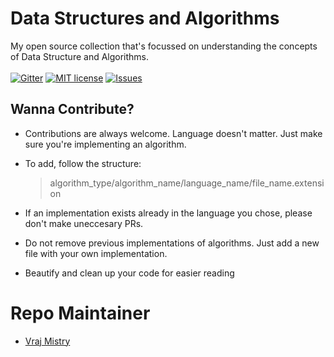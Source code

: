 # Data Structures and Algorithms 
My open source collection that's focussed on understanding the concepts of Data Structure and Algorithms.
<br><br>
[![Gitter](https://badges.gitter.im/VPM-solutions/community.svg)](https://gitter.im/VPM-solutions/community?utm_source=badge&utm_medium=badge&utm_campaign=pr-badge)
[![MIT license](http://img.shields.io/badge/license-MIT-brightgreen.svg)](http://opensource.org/licenses/MIT)
[![Issues](http://img.shields.io/github/issues/vrajparesh/DS-Algo.svg)](https://github.com/vrajparesh/DS-Algo/issues)


## Wanna Contribute?
 * Contributions are always welcome. Language doesn't matter. Just make sure you're implementing an algorithm.
 * To add, follow the structure:

   > algorithm_type/algorithm_name/language_name/file_name.extension

 * If an implementation exists already in the language you chose, please don't make uneccesary PRs.
 * Do not remove previous implementations of algorithms. Just add a new file with your own implementation.
 * Beautify and clean up your code for easier reading


# Repo Maintainer
* [Vraj Mistry](https://github.com/vrajparesh)
